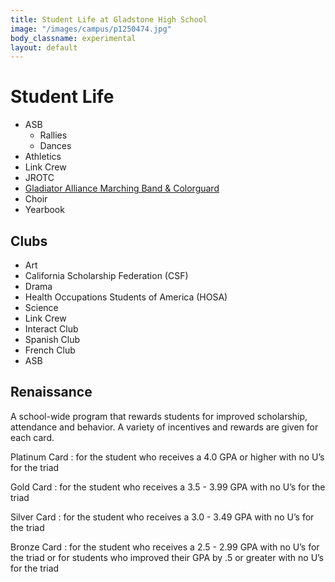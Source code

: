 ```yaml
---
title: Student Life at Gladstone High School
image: "/images/campus/p1250474.jpg"
body_classname: experimental
layout: default
---
```


# Student Life

* ASB
  * Rallies
  * Dances
* Athletics
* Link Crew
* JROTC
* [Gladiator Alliance Marching Band & Colorguard](http://info.gladstonehighschool.jimthoburn.com/cms/page_view-d=x&piid=&vpid=1378896666160/)
* Choir
* Yearbook


## Clubs

* Art
* California Scholarship Federation (CSF)
* Drama
* Health Occupations Students of America (HOSA)
* Science
* Link Crew
* Interact Club
* Spanish Club
* French Club
* ASB

## Renaissance

A school-wide program that rewards students for improved scholarship, attendance and behavior. A variety of incentives and rewards are given for each card.

Platinum Card
: for the student who receives a 4.0 GPA or higher with no U’s for the triad

Gold Card
: for the student who receives a 3.5 - 3.99 GPA with no U’s for the triad

Silver Card
: for the student who receives a 3.0 - 3.49 GPA with no U’s for the triad

Bronze Card
: for the student who receives a 2.5 - 2.99 GPA with no U’s for the triad or for students who improved their GPA by .5 or greater with no U’s for the triad

